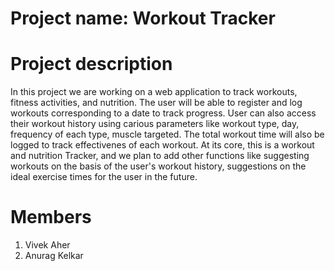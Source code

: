 # Project name: Workout Tracker  


# Project description
In this project we are working on a web application to track workouts, fitness activities, and nutrition.
The user will be able to register and log workouts corresponding to a date to track progress. User can also access their workout history using carious parameters like workout type, day, frequency of each type, muscle targeted. The total workout time will also be logged to track effectivenes of each workout.  At its core, this is a workout and nutrition Tracker, and we plan to add other functions like suggesting workouts on the basis of the user's workout history, suggestions on the ideal exercise times for the user in the future.

# Members
1. Vivek Aher
2. Anurag Kelkar

 
